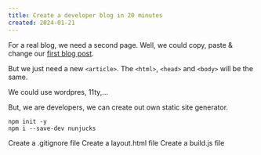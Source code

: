 ```yaml
---
title: Create a developer blog in 20 minutes
created: 2024-01-21
---
```


For a real blog, we need a second page. Well, we could copy, paste & change our [first blog post]().

But we just need a new `<article>`. The `<html>`, `<head>` and `<body>` will be the same.

We could use wordpres, 11ty,...

But, we are developers, we can create out own static site generator.

    npm init -y
    npm i --save-dev nunjucks

Create a .gitignore file
Create a layout.html file
Create a build.js file
